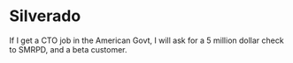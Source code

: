 # Silverado

If I get a CTO job in the American Govt, I will ask for a 5 million dollar check to SMRPD, and a beta customer.
